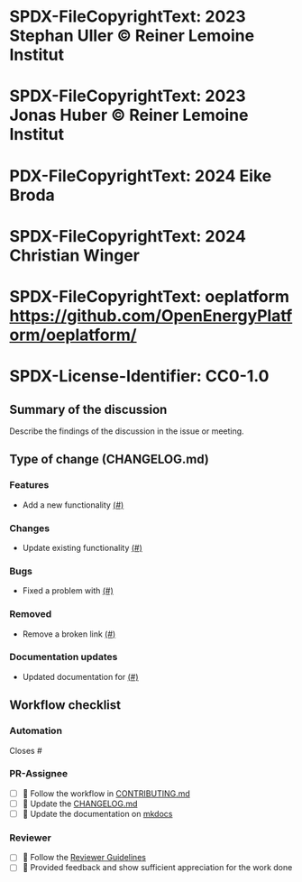 # SPDX-FileCopyrightText: 2023 Stephan Uller  <steull> © Reiner Lemoine Institut
# SPDX-FileCopyrightText: 2023 Jonas Huber <jh-RLI> © Reiner Lemoine Institut
# PDX-FileCopyrightText: 2024 Eike Broda <ebroda>
# SPDX-FileCopyrightText: 2024 Christian Winger <wingechr>
# SPDX-FileCopyrightText: oeplatform <https://github.com/OpenEnergyPlatform/oeplatform/>
# SPDX-License-Identifier: CC0-1.0


## Summary of the discussion

Describe the findings of the discussion in the issue or meeting.

## Type of change (CHANGELOG.md)

### Features

- Add a new functionality [(#)](https://github.com/OpenEnergyPlatform/oeplatform/pull/)

### Changes

- Update existing functionality [(#)](https://github.com/OpenEnergyPlatform/oeplatform/pull/)

### Bugs

- Fixed a problem with [(#)](https://github.com/OpenEnergyPlatform/oeplatform/pull/)

### Removed

- Remove a broken link [(#)](https://github.com/OpenEnergyPlatform/oeplatform/pull/)

### Documentation updates

- Updated documentation for [(#)](https://github.com/OpenEnergyPlatform/oeplatform/pull/)

## Workflow checklist

### Automation

Closes #

### PR-Assignee

- [ ] 🐙 Follow the workflow in [CONTRIBUTING.md](https://github.com/OpenEnergyPlatform/oeplatform/blob/develop/CONTRIBUTING.md)
- [ ] 📝 Update the [CHANGELOG.md](https://github.com/OpenEnergyPlatform/oeplatform/blob/develop/versions/changelogs/current.md)
- [ ] 📙 Update the documentation on [mkdocs](https://openenergyplatform.github.io/oeplatform/)

### Reviewer

- [ ] 🐙 Follow the [Reviewer Guidelines](https://github.com/rl-institut/super-repo/blob/develop/CONTRIBUTING.md#40-let-someone-else-review-your-pr)
- [ ] 🐙 Provided feedback and show sufficient appreciation for the work done
